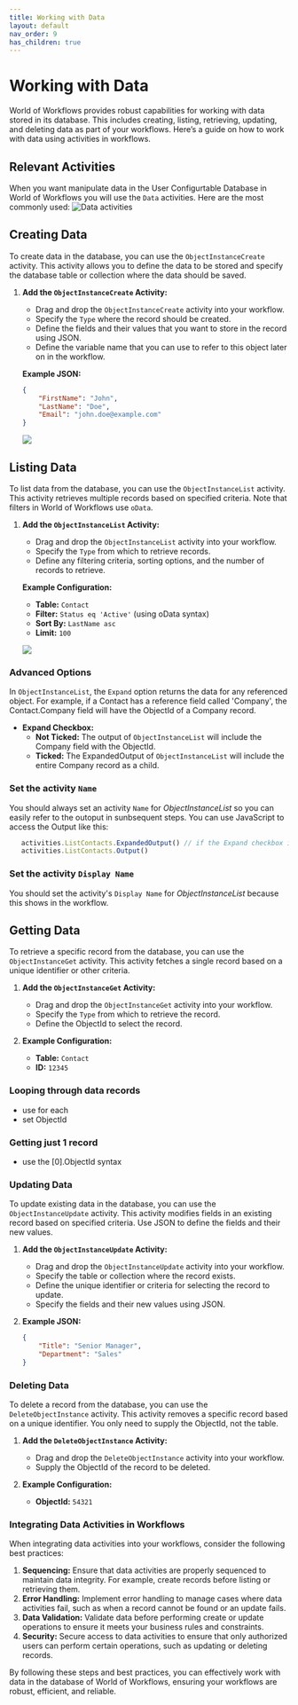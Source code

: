 ```yaml
---
title: Working with Data
layout: default
nav_order: 9
has_children: true
---
```


# Working with Data

World of Workflows provides robust capabilities for working with data stored in its database. This includes creating, listing, retrieving, updating, and deleting data as part of your workflows. Here’s a guide on how to work with data using activities in workflows.

## Relevant Activities

When you want manipulate data in the User Configurtable Database in World of Workflows you will use the `Data` activities.  Here are the most commonly used:
![Data activities](2024-07-10-15-37-54.png)

## Creating Data

To create data in the database, you can use the `ObjectInstanceCreate` activity. This activity allows you to define the data to be stored and specify the database table or collection where the data should be saved.

1. **Add the `ObjectInstanceCreate` Activity:**
   - Drag and drop the `ObjectInstanceCreate` activity into your workflow.
   - Specify the `Type` where the record should be created.
   - Define the fields and their values that you want to store in the record using JSON.
   - Define the variable name that you can use to refer to this object later on in the workflow.

   **Example JSON:**
   ```json
   {
       "FirstName": "John",
       "LastName": "Doe",
       "Email": "john.doe@example.com"
   }
   ```
   ![](2024-07-10-15-41-11.png)


## Listing Data

To list data from the database, you can use the `ObjectInstanceList` activity. This activity retrieves multiple records based on specified criteria. Note that filters in World of Workflows use `oData`.

1. **Add the `ObjectInstanceList` Activity:**
   - Drag and drop the `ObjectInstanceList` activity into your workflow.
   - Specify the `Type` from which to retrieve records.
   - Define any filtering criteria, sorting options, and the number of records to retrieve.

   **Example Configuration:**
   - **Table:** `Contact`
   - **Filter:** `Status eq 'Active'` (using oData syntax)
   - **Sort By:** `LastName asc`
   - **Limit:** `100`

   ![](2024-07-10-15-44-08.png)


### Advanced Options

In `ObjectInstanceList`, the `Expand` option returns the data for any referenced object. For example, if a Contact has a reference field called 'Company', the Contact.Company field will have the ObjectId of a Company record.

- **Expand Checkbox:**
  - **Not Ticked:** The output of `ObjectInstanceList` will include the Company field with the ObjectId.
  - **Ticked:** The ExpandedOutput of `ObjectInstanceList` will include the entire Company record as a child.

### Set the activity `Name`

You should always set an activity `Name` for *ObjectInstanceList* so you can easily refer to the outoput in sunbsequent steps.  You can use JavaScript to access the Output like this:

~~~js
   activities.ListContacts.ExpandedOutput() // if the Expand checkbox is ticked
   activities.ListContacts.Output()
~~~

### Set the activity `Display Name`

You should set the activity's `Display Name` for *ObjectInstanceList* because this shows in the workflow.

## Getting Data

To retrieve a specific record from the database, you can use the `ObjectInstanceGet` activity. This activity fetches a single record based on a unique identifier or other criteria.

1. **Add the `ObjectInstanceGet` Activity:**
   - Drag and drop the `ObjectInstanceGet` activity into your workflow.
   - Specify the `Type` from which to retrieve the record.
   - Define the ObjectId to select the record.

2. **Example Configuration:**
   - **Table:** `Contact`
   - **ID:** `12345`

### Looping through data records
- use for each
- set ObjectId

### Getting just 1 record
- use the [0].ObjectId syntax
  
### Updating Data

To update existing data in the database, you can use the `ObjectInstanceUpdate` activity. This activity modifies fields in an existing record based on specified criteria. Use JSON to define the fields and their new values.

1. **Add the `ObjectInstanceUpdate` Activity:**
   - Drag and drop the `ObjectInstanceUpdate` activity into your workflow.
   - Specify the table or collection where the record exists.
   - Define the unique identifier or criteria for selecting the record to update.
   - Specify the fields and their new values using JSON.

2. **Example JSON:**
   ```json
   {
       "Title": "Senior Manager",
       "Department": "Sales"
   }
   ```

### Deleting Data

To delete a record from the database, you can use the `DeleteObjectInstance` activity. This activity removes a specific record based on a unique identifier. You only need to supply the ObjectId, not the table.

1. **Add the `DeleteObjectInstance` Activity:**
   - Drag and drop the `DeleteObjectInstance` activity into your workflow.
   - Supply the ObjectId of the record to be deleted.

2. **Example Configuration:**
   - **ObjectId:** `54321`

### Integrating Data Activities in Workflows

When integrating data activities into your workflows, consider the following best practices:

1. **Sequencing:** Ensure that data activities are properly sequenced to maintain data integrity. For example, create records before listing or retrieving them.
2. **Error Handling:** Implement error handling to manage cases where data activities fail, such as when a record cannot be found or an update fails.
3. **Data Validation:** Validate data before performing create or update operations to ensure it meets your business rules and constraints.
4. **Security:** Secure access to data activities to ensure that only authorized users can perform certain operations, such as updating or deleting records.

By following these steps and best practices, you can effectively work with data in the database of World of Workflows, ensuring your workflows are robust, efficient, and reliable.
